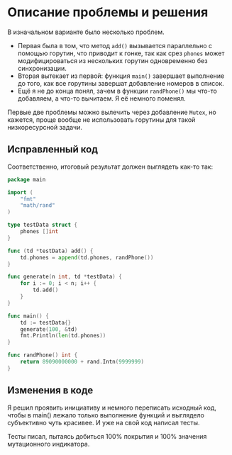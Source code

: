 # Описание проблемы и решения

В изначальном варианте было несколько проблем.

- Первая была в том, что метод `add()` вызывается параллельно с помощью горутин, что приводит к гонке, так как срез `phones` может модифицироваться из нескольких горутин одновременно без синхронизации.
- Вторая вытекает из первой: функция `main()` завершает выполнение до того, как все горутины завершат добавление номеров в список.
- Ещё я не до конца понял, зачем в функции `randPhone()` мы что-то добавляем, а что-то вычитаем. Я её немного поменял.

Первые две проблемы можно вылечить через добавление `Mutex`, но кажется, проще вообще не использовать горутины для такой низкоресурсной задачи.

## Исправленный код

Соответственно, итоговый результат должен выглядеть как-то так:

```go
package main

import (
	"fmt"
	"math/rand"
)

type testData struct {
	phones []int
}

func (td *testData) add() {
	td.phones = append(td.phones, randPhone())
}

func generate(n int, td *testData) {
	for i := 0; i < n; i++ {
		td.add()
	}
}

func main() {
	td := testData{}
	generate(100, &td)
	fmt.Println(len(td.phones))
}

func randPhone() int {
	return 89090000000 + rand.Intn(9999999)
}
```

## Изменения в коде

Я решил проявить инициативу и немного переписать исходный код, чтобы в main() лежало только выполнение функций и выглядело субъективно чуть красивее. И уже на свой код написал тесты.

Тесты писал, пытаясь добиться 100% покрытия и 100% значения мутационного индикатора.